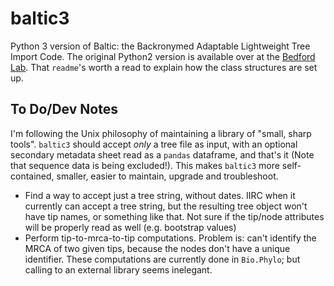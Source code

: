# baltic3
Python 3 version of Baltic: the Backronymed Adaptable Lightweight Tree Import Code. The original Python2 version is available over at the [Bedford Lab](https://github.com/blab/baltic). That `readme`'s worth a read to explain how the class structures are set up.

## To Do/Dev Notes

I'm following the Unix philosophy of maintaining a library of "small, sharp tools". `baltic3` should accept *only* a tree file as input, with an optional secondary metadata sheet read as a `pandas` dataframe, and that's it (Note that sequence data is being excluded!). This makes `baltic3` more self-contained, smaller, easier to maintain, upgrade and troubleshoot. 

 - Find a way to accept just a tree string, without dates. IIRC when it currently can accept a tree string, but the resulting tree object won't have tip names, or something like that. Not sure if the tip/node attributes will be properly read as well (e.g. bootstrap values)
 - Perform tip-to-mrca-to-tip computations. Problem is: can't identify the MRCA of two given tips, because the nodes don't have a unique identifier. These computations are currently done in `Bio.Phylo`; but calling to an external library seems inelegant. 
